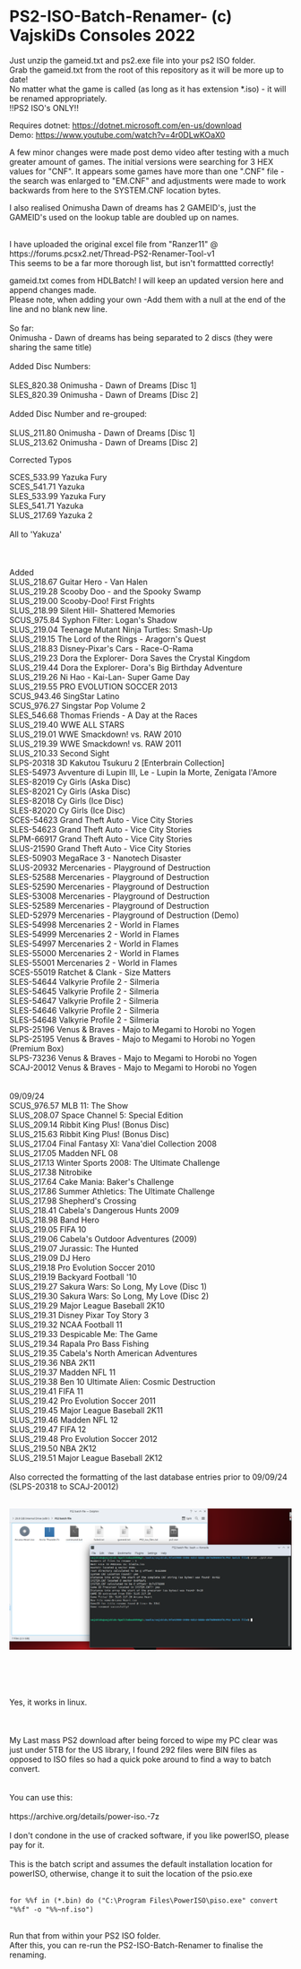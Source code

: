 # PS2-ISO-Batch-Renamer- (c) VajskiDs Consoles 2022

Just unzip the gameid.txt and ps2.exe file into your ps2 ISO folder.<br />
Grab the gameid.txt from the root of this repository as it will be more up to date!<br />
No matter what the game is called (as long as it has extension *.iso) - it will be renamed appropriately.<br />
!!PS2 ISO's ONLY!!

Requires dotnet: https://dotnet.microsoft.com/en-us/download<br />
Demo: https://www.youtube.com/watch?v=4r0DLwKOaX0<br />

A few minor changes were made post demo video after testing with a much greater amount of games.
The initial versions were searching for 3 HEX values for "CNF". 
It appears some games have more than one ".CNF" file - the search was enlarged to "EM.CNF" and adjustments were made to work backwards from here to the SYSTEM.CNF location bytes.

I also realised Onimusha Dawn of dreams has 2 GAMEID's, just the GAMEID's used on the lookup table are doubled up on names. 


<br />
I have uploaded the original excel file from "Ranzer11" @ https://forums.pcsx2.net/Thread-PS2-Renamer-Tool-v1
<br />
This seems to be a far more thorough list, but isn't formattted correctly!
<br />

gameid.txt comes from HDLBatch! I will keep an updated version here and append changes made. <br />
Please note, when adding your own -Add them with a null at the end of the line and no blank new line.<br />
<br />
So far:
<br />
Onimusha - Dawn of dreams has being separated to 2 discs (they were sharing the same title)<br />
<br />
Added Disc Numbers: <br />
<br />
SLES_820.38 Onimusha - Dawn of Dreams [Disc 1] <br />
SLES_820.39 Onimusha - Dawn of Dreams [Disc 2] <br />
<br />
Added Disc Number and re-grouped: <br />
<br />
SLUS_211.80 Onimusha - Dawn of Dreams [Disc 1] <br />
SLUS_213.62 Onimusha - Dawn of Dreams [Disc 2] <br />

Corrected Typos <br />

SCES_533.99 Yazuka Fury <br />
SCES_541.71 Yazuka <br />
SLES_533.99 Yazuka Fury <br />
SLES_541.71 Yazuka <br />
SLUS_217.69 Yazuka 2 <br />
<br />
All to 'Yakuza' 
<br />
<br />
<br />
<br />
Added
<br />
SLUS_218.67 Guitar Hero - Van Halen <br />
SLUS_219.28 Scooby Doo - and the Spooky Swamp <br />
SLUS_219.00 Scooby-Doo! First Frights <br />
SLUS_218.99 Silent Hill- Shattered Memories <br />
SCUS_975.84 Syphon Filter: Logan's Shadow <br />
SLUS_219.04 Teenage Mutant Ninja Turtles: Smash-Up <br />
SLUS_219.15 The Lord of the Rings - Aragorn's Quest <br />
SLUS_218.83 Disney-Pixar's Cars - Race-O-Rama <br />
SLUS_219.23 Dora the Explorer- Dora Saves the Crystal Kingdom <br />
SLUS_219.44 Dora the Explorer- Dora's Big Birthday Adventure <br />
SLUS_219.26 Ni Hao - Kai-Lan- Super Game Day <br />
SLUS_219.55 PRO EVOLUTION SOCCER 2013 <br />
SCUS_943.46 SingStar Latino <br />
SCUS_976.27 Singstar Pop Volume 2 <br />
SLES_546.68 Thomas  Friends - A Day at the Races<br />
SLUS_219.40 WWE ALL STARS <br />
SLUS_219.01 WWE Smackdown! vs. RAW 2010 <br /> 
SLUS_219.39 WWE Smackdown! vs. RAW 2011 <br />
SLUS_210.33 Second Sight <br />
SLPS-20318 3D Kakutou Tsukuru 2 [Enterbrain Collection] <br />
SLES-54973 Avventure di Lupin III, Le - Lupin la Morte, Zenigata l'Amore <br />
SLES-82019 Cy Girls (Aska Disc) <br />
SLES-82021 Cy Girls (Aska Disc) <br />
SLES-82018 Cy Girls (Ice Disc) <br />
SLES-82020 Cy Girls (Ice Disc) <br />
SCES-54623 Grand Theft Auto - Vice City Stories <br />
SLES-54623 Grand Theft Auto - Vice City Stories <br />
SLPM-66917 Grand Theft Auto - Vice City Stories <br />
SLUS-21590 Grand Theft Auto - Vice City Stories <br />
SLES-50903 MegaRace 3 - Nanotech Disaster <br />
SLUS-20932 Mercenaries - Playground of Destruction <br />
SLES-52588 Mercenaries - Playground of Destruction <br />
SLES-52590 Mercenaries - Playground of Destruction <br />
SLES-53008 Mercenaries - Playground of Destruction <br />
SLES-52589 Mercenaries - Playground of Destruction <br />
SLED-52979 Mercenaries - Playground of Destruction (Demo) <br />
SLES-54998 Mercenaries 2 - World in Flames <br />
SLES-54999 Mercenaries 2 - World in Flames <br />
SLES-54997 Mercenaries 2 - World in Flames <br />
SLES-55000 Mercenaries 2 - World in Flames <br />
SLES-55001 Mercenaries 2 - World in Flames <br />
SCES-55019 Ratchet & Clank - Size Matters <br />
SLES-54644 Valkyrie Profile 2 - Silmeria <br />
SLES-54645 Valkyrie Profile 2 - Silmeria <br />
SLES-54647 Valkyrie Profile 2 - Silmeria <br />
SLES-54646 Valkyrie Profile 2 - Silmeria <br />
SLES-54648 Valkyrie Profile 2 - Silmeria <br />
SLPS-25196 Venus & Braves - Majo to Megami to Horobi no Yogen <br />
SLPS-25195 Venus & Braves - Majo to Megami to Horobi no Yogen (Premium Box) <br />
SLPS-73236 Venus & Braves - Majo to Megami to Horobi no Yogen <br />
SCAJ-20012 Venus & Braves - Majo to Megami to Horobi no Yogen <br />
<br />
<br />
09/09/24 <br />
SCUS_976.57 MLB 11: The Show <br />
SLUS_208.07 Space Channel 5: Special Edition <br />
SLUS_209.14 Ribbit King Plus! (Bonus Disc) <br />
SLUS_215.63 Ribbit King Plus! (Bonus Disc) <br />
SLUS_217.04 Final Fantasy XI: Vana'diel Collection 2008 <br />
SLUS_217.05 Madden NFL 08 <br />
SLUS_217.13 Winter Sports 2008: The Ultimate Challenge <br />
SLUS_217.38 Nitrobike <br />
SLUS_217.64 Cake Mania: Baker's Challenge <br />
SLUS_217.86 Summer Athletics: The Ultimate Challenge <br />
SLUS_217.98 Shepherd's Crossing <br />
SLUS_218.41 Cabela's Dangerous Hunts 2009 <br />
SLUS_218.98 Band Hero <br />
SLUS_219.05 FIFA 10 <br />
SLUS_219.06 Cabela's Outdoor Adventures (2009) <br />
SLUS_219.07 Jurassic: The Hunted <br />
SLUS_219.09 DJ Hero <br />
SLUS_219.18 Pro Evolution Soccer 2010 <br />
SLUS_219.19 Backyard Football '10 <br />
SLUS_219.27 Sakura Wars: So Long, My Love (Disc 1) <br />
SLUS_219.30 Sakura Wars: So Long, My Love (Disc 2) <br />
SLUS_219.29 Major League Baseball 2K10 <br />
SLUS_219.31 Disney Pixar Toy Story 3 <br />
SLUS_219.32 NCAA Football 11 <br />
SLUS_219.33 Despicable Me: The Game <br />
SLUS_219.34 Rapala Pro Bass Fishing <br />
SLUS_219.35 Cabela's North American Adventures <br />
SLUS_219.36 NBA 2K11 <br />
SLUS_219.37 Madden NFL 11 <br />
SLUS_219.38 Ben 10 Ultimate Alien: Cosmic Destruction <br />
SLUS_219.41 FIFA 11 <br />
SLUS_219.42 Pro Evolution Soccer 2011 <br />
SLUS_219.45 Major League Baseball 2K11 <br />
SLUS_219.46 Madden NFL 12 <br />
SLUS_219.47 FIFA 12 <br />
SLUS_219.48 Pro Evolution Soccer 2012 <br />
SLUS_219.50 NBA 2K12 <br />
SLUS_219.51 Major League Baseball 2K12 <br />
<br />
Also corrected the formatting of the last database entries prior to 09/09/24 (SLPS-20318 to SCAJ-20012)
<br />
<br />
<p align="center">
  <img src="BatchRenamerLinux.png" alt="working in Kubuntu via WINE">
</p>
<br />
<br />
<br />
<br />
Yes, it works in linux.
<br />
<br />
<br />
<br />
My Last mass PS2 download after being forced to wipe my PC clear was just under 5TB for the US library, I found 292 files were BIN files as opposed to ISO files so had a quick poke around to find a way to batch convert.
<br />
<br />
<br />
You can use this: 
<br />
<br />
https://archive.org/details/power-iso.-7z
<br />
<br />
I don't condone in the use of cracked software, if you like powerISO, please pay for it.
<br />
<br />
This is the batch script and assumes the default installation location for powerISO, otherwise, change it to suit the location of the psio.exe
<br />
<br />

```
for %%f in (*.bin) do ("C:\Program Files\PowerISO\piso.exe" convert "%%f" -o "%%~nf.iso")
```

<br />
Run that from within your PS2 ISO folder. <br />
After this, you can re-run the PS2-ISO-Batch-Renamer to finalise the renaming.



